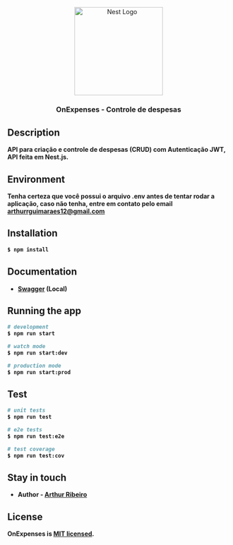 <p align="center">
  <a href="http://nestjs.com/" target="blank"><img src="https://cdn-icons-png.flaticon.com/512/9635/9635073.png" width="200" alt="Nest Logo" /></a>
</p>

[circleci-image]: https://img.shields.io/circleci/build/github/nestjs/nest/master?token=abc123def456
[circleci-url]: https://circleci.com/gh/nestjs/nest

  <h2 align="center" style="font-size: 1rem;"><strong>OnExpenses - Controle de despesas<strong></h2>




## Description

API para criação e controle de despesas (CRUD) com Autenticação JWT, API feita em Nest.js.

## Environment

Tenha certeza que você possui o arquivo <strong>.env</strong> antes de tentar rodar a aplicação, caso não tenha, entre em contato pelo email <strong>arthurrguimaraes12@gmail.com</strong>

## Installation

```bash
$ npm install
```

## Documentation
- [Swagger](http://localhost:3000/api#/) (Local)

## Running the app

```bash
# development
$ npm run start

# watch mode
$ npm run start:dev

# production mode
$ npm run start:prod
```

## Test

```bash
# unit tests
$ npm run test

# e2e tests
$ npm run test:e2e

# test coverage
$ npm run test:cov
```

## Stay in touch

- Author - [Arthur Ribeiro](https://github.com/xArthurDev)

## License

OnExpenses is [MIT licensed](LICENSE).
